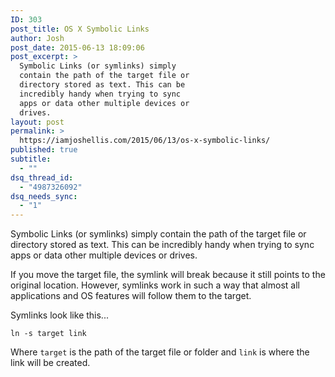 ```yaml
---
ID: 303
post_title: OS X Symbolic Links
author: Josh
post_date: 2015-06-13 18:09:06
post_excerpt: >
  Symbolic Links (or symlinks) simply
  contain the path of the target file or
  directory stored as text. This can be
  incredibly handy when trying to sync
  apps or data other multiple devices or
  drives.
layout: post
permalink: >
  https://iamjoshellis.com/2015/06/13/os-x-symbolic-links/
published: true
subtitle:
  - ""
dsq_thread_id:
  - "4987326092"
dsq_needs_sync:
  - "1"
---
```

Symbolic Links (or symlinks) simply contain the path of the target file or directory stored as text. This can be incredibly handy when trying to sync apps or data other multiple devices or drives. 

If you move the target file, the symlink will break because it still points to the original location. However, symlinks work in such a way that almost all applications and OS features will follow them to the target. 

Symlinks look like this...
<pre><code class="language-bash">ln -s target link</code></pre>
Where <code>target</code> is the path of the target file or folder and <code>link</code> is where the link will be created.